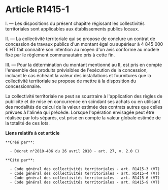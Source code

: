 # Article R1415-1

I. ― Les dispositions du présent chapitre régissant les collectivités territoriales sont applicables aux établissements
publics locaux.

II. ― La collectivité territoriale qui se propose de conclure un contrat de concession de travaux publics d'un montant égal
ou supérieur à 4 845 000 € HT fait connaître son intention au moyen d'un avis conforme au modèle fixé par le règlement
communautaire pris à cette fin.

III. ― Pour la détermination du montant mentionné au II, est pris en compte l'ensemble des produits prévisibles de
l'exécution de la concession, incluant le cas échéant la valeur des installations et fournitures que la collectivité
territoriale se propose de mettre à la disposition du concessionnaire.

La collectivité territoriale ne peut se soustraire à l'application des règles de publicité et de mise en concurrence en
scindant ses achats ou en utilisant des modalités de calcul de la valeur estimée des contrats autres que celles prévues à
l'alinéa qui précède. Lorsque l'opération envisagée peut être réalisée par lots séparés, est prise en compte la valeur
globale estimée de la totalité de ces lots.

**Liens relatifs à cet article**

	**Créé par**:

	  - Décret n°2010-406 du 26 avril 2010 - art. 27, v. 2.0 ()

	**Cité par**:

	  - Code général des collectivités territoriales - art. R1415-3 (VT)
	  - Code général des collectivités territoriales - art. R1415-4 (VT)
	  - Code général des collectivités territoriales - art. R1415-6 (VT)
	  - Code général des collectivités territoriales - art. R1415-9 (VT)
